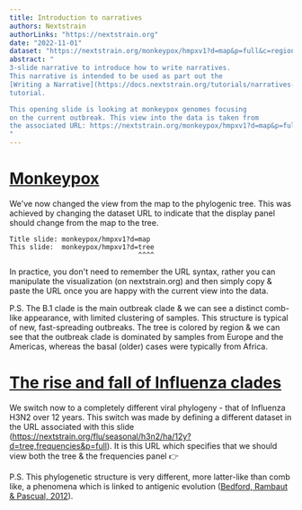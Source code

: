 ```yaml
---
title: Introduction to narratives
authors: Nextstrain
authorLinks: "https://nextstrain.org"
date: "2022-11-01"
dataset: "https://nextstrain.org/monkeypox/hmpxv1?d=map&p=full&c=region"
abstract: "
3-slide narrative to introduce how to write narratives.
This narrative is intended to be used as part out the
[Writing a Narrative](https://docs.nextstrain.org/tutorials/narratives-how-to-write.html)
tutorial. 

This opening slide is looking at monkeypox genomes focusing
on the current outbreak. This view into the data is taken from
the associated URL: https://nextstrain.org/monkeypox/hmpxv1?d=map&p=full&c=region
"
---
```


# [Monkeypox](https://nextstrain.org/monkeypox/hmpxv1?d=tree&p=full&c=region)

We've now changed the view from the map to the phylogenic tree.
This was achieved by changing the dataset URL to indicate that
the display panel should change from the map to the tree.

```
Title slide: monkeypox/hmpxv1?d=map
This slide:  monkeypox/hmpxv1?d=tree
                                ^^^^
```

In practice, you don't need to remember the URL syntax, rather
you can manipulate the visualization (on nextstrain.org) and then
simply copy & paste the URL once you are happy with the current
view into the data.


P.S. The B.1 clade is the main outbreak clade & we can see a distinct
comb-like appearance, with limited clustering of samples.
This structure is typical of new, fast-spreading outbreaks.
The tree is colored by region & we can see that the outbreak clade
is dominated by samples from Europe and the Americas, whereas the
basal (older) cases were typically from Africa.


# [The rise and fall of Influenza clades](https://nextstrain.org/flu/seasonal/h3n2/ha/12y?d=tree,frequencies&p=full)

We switch now to a completely different viral phylogeny - that of
Influenza H3N2 over 12 years. This switch was made by defining a
different dataset in the URL associated with this slide
(https://nextstrain.org/flu/seasonal/h3n2/ha/12y?d=tree,frequencies&p=full).
It is this URL which specifies that we should view both the tree & the
frequencies panel 👉

P.S. This phylogenetic structure is very different, more latter-like than
comb like, a phenomena which is linked to antigenic evolution
([Bedford, Rambaut & Pascual, 2012](https://bmcbiol.biomedcentral.com/articles/10.1186/1741-7007-10-38)).